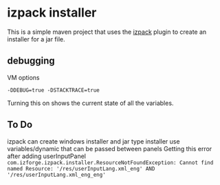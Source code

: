 # izpack installer

This is a simple maven project that uses the [izpack](http://izpack.org/) plugin to create an installer for a jar file.

## debugging
VM options

```-DDEBUG=true -DSTACKTRACE=true```

Turning this on shows the current state of all the variables.

## To Do
izpack can create windows installer and jar type installer
use variables/dynamic that can be passed between panels
Getting this error after adding userInputPanel ```com.izforge.izpack.installer.ResourceNotFoundException: Cannot find named Resource: '/res/userInputLang.xml_eng' AND '/res/userInputLang.xml_eng_eng'```